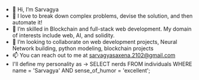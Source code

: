 - 👋 Hi, I’m Sarvagya
- 👀 I love to break down complex problems, devise the solution, and then automate it!
- 🌱 I’m skilled in Blockchain and full-stack web development. My domain of interests include web, AI, and solidity.
- 💞️ I’m looking to collaborate on web development projects, Neural Network building, python modeling, blockchain projects
- 📫 You can reach out to me at sarvagyasaxena.2102@gmail.com
- I'll define my personality as ->  SELECT nerds FROM individuals
WHERE name = 'Sarvagya'
AND sense_of_humor = 'excellent';

<!---
serverf21/serverf21 is a ✨ special ✨ repository because its `README.md` (this file) appears on your GitHub profile.
You can click the Preview link to take a look at your changes.
--->

